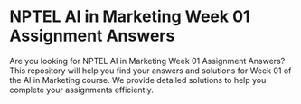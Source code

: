 # NPTEL AI in Marketing Week 01 Assignment Answers

Are you looking for NPTEL AI in Marketing Week 01 Assignment Answers? This repository will help you find your answers and solutions for Week 01 of the AI in Marketing course. We provide detailed solutions to help you complete your assignments efficiently.
